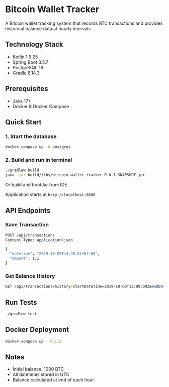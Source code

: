 # Bitcoin Wallet Tracker

A Bitcoin wallet tracking system that records BTC transactions and provides historical balance data at hourly intervals.

## Technology Stack

- Kotlin 1.9.25
- Spring Boot 3.5.7
- PostgreSQL 16
- Gradle 8.14.3

## Prerequisites

- Java 17+
- Docker & Docker Compose

## Quick Start

### 1. Start the database
```bash
docker-compose up -d postgres
```

### 2. Build and run in terminal
```bash
./gradlew build
java -jar build/libs/bitcoin-wallet-tracker-0.0.1-SNAPSHOT.jar
```

Or build and bootJar from IDE

Application starts at `http://localhost:8080`

## API Endpoints

### Save Transaction
```bash
POST /api/transactions
Content-Type: application/json

{
  "datetime": "2019-10-05T14:48:01+07:00",
  "amount": 1.1
}
```

### Get Balance History
```bash
GET /api/transactions/history?startDatetime=2019-10-05T12:00:00Z&endDatetime=2019-10-05T16:00:00Z
```

## Run Tests
```bash
./gradlew test
```

## Docker Deployment
```bash
docker-compose up --build
```

## Notes

- Initial balance: 1000 BTC
- All datetimes stored in UTC
- Balance calculated at end of each hour
